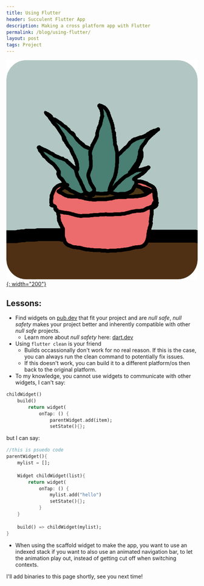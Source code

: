 ```yaml
---
title: Using Flutter
header: Succulent Flutter App
description: Making a cross platform app with Flutter
permalink: /blog/using-flutter/
layout: post
tags: Project
---
```


[![plant](/assets/images/succulent/Plant.png){: width="200"}](/assets/images/succulent/Plant.png)

## Lessons:

- Find widgets on [pub.dev](https://Pub.dev) that fit your project and are *null safe*, *null safety* makes your project better and inherently compatible with other *null safe* projects.
    - Learn more about *null safety* here: [dart.dev](https://dart.dev/null-safety/understanding-null-safety)
- Using ```flutter clean``` is your friend
    - Builds occassionally don't work for no real reason. If this is the case, you can always run the clean command to potentially fix issues.
    - If this doesn't work, you can build it to a different platform/os then back to the original platform.
- To my knowledge, you cannot use widgets to communicate with other widgets, I can't say: 
```dart
childWidget()
    build() 
        return widget(
            onTap: () {
                parentWidget.add(item);
                setState(){};
```
but I can say: 
```dart
//this is psuedo code
parentWidget(){
    mylist = []; 

    Widget childWidget(list){
        return widget(
            onTap: () {
                mylist.add("hello")
                setState(){};
            }
    }

    build() => childWidget(mylist);
}
```
- When using the scaffold widget to make the app, you want to use an indexed stack if you want to also use an animated navigation bar, to let the animation play out, instead of getting cut off when switching contexts.

I'll add binaries to this page shortly, see you next time!
